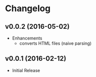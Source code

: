# Changelog

## v0.0.2 (2016-05-02)

- Enhancements
  - converts HTML files (naive parsing)

## v0.0.1 (2016-02-12)

- Initial Release

